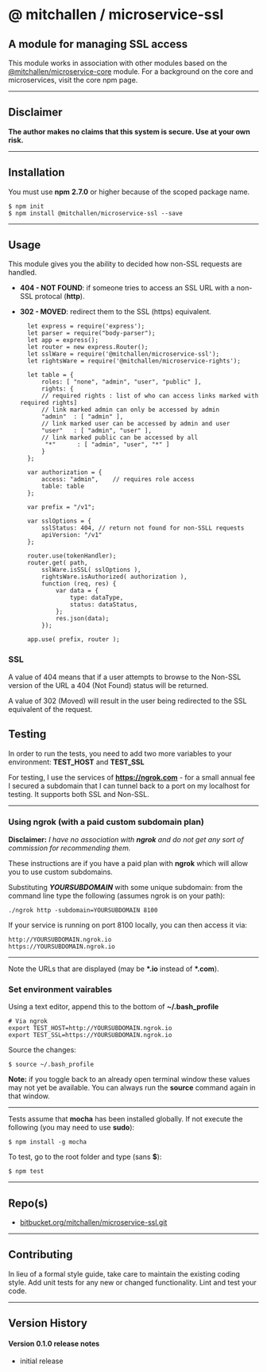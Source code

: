@ mitchallen / microservice-ssl
==================================

A module for managing SSL access
---------------------------------------------------------
This module works in association with other modules based on the [@mitchallen/microservice-core](https://www.npmjs.com/package/@mitchallen/microservice-core) module. For a background on the core and microservices, visit the core npm page.

* * * 

## Disclaimer

__The author makes no claims that this system is secure. Use at your own risk.__

* * *

## Installation

You must use __npm__ __2.7.0__ or higher because of the scoped package name.

    $ npm init
    $ npm install @mitchallen/microservice-ssl --save
  
* * *

## Usage

This module gives you the ability to decided how non-SSL requests are handled.

* __404 - NOT FOUND__: if someone tries to access an SSL URL with a non-SSL protocal (__http__).
* __302 - MOVED__: redirect them to the SSL (https) equivalent. 

        let express = require('express');
        let parser = require("body-parser");
        let app = express();
        let router = new express.Router();
        let sslWare = require('@mitchallen/microservice-ssl');
        let rightsWare = require('@mitchallen/microservice-rights');
        
        let table = {
            roles: [ "none", "admin", "user", "public" ],
            rights: {
            // required rights : list of who can access links marked with required rights]
            // link marked admin can only be accessed by admin
            "admin"  : [ "admin" ], 
            // link marked user can be accessed by admin and user
            "user"   : [ "admin", "user" ], 
            // link marked public can be accessed by all
             "*"      : [ "admin", "user", "*" ]    
            }
        };

      	var authorization = {
            access: "admin",	// requires role access
            table: table
        };

		var prefix = "/v1";

        var sslOptions = {
            sslStatus: 404,	// return not found for non-SSLL requests
            apiVersion: "/v1"	
        };

        router.use(tokenHandler);
        router.get( path,         
            sslWare.isSSL( sslOptions ),
            rightsWare.isAuthorized( authorization ),
            function (req, res) {
                var data = {
                    type: dataType,
                    status: dataStatus,
                };
                res.json(data);
            }); 
            
        app.use( prefix, router );

### SSL
    
A value of 404 means that if a user attempts to browse to the Non-SSL version of the URL a 404 (Not Found) status will be returned.

A value of 302 (Moved) will result in the user being redirected to the SSL equivalent of the request.


## Testing

In order to run the tests, you need to add two more variables to your environment: __TEST_HOST__ and __TEST_SSL__

For testing, I use the services of [__https://ngrok.com__](https://ngrok.com) - for a small annual fee I secured a subdomain
that I can tunnel back to a port on my localhost for testing.  It supports both SSL and Non-SSL.

* * *

### Using ngrok (with a paid custom subdomain plan)

__Disclaimer:__ *I have no association with __ngrok__ and do not get any sort of commission for recommending them.*

These instructions are if you have a paid plan with __ngrok__ which will allow you to use custom subdomains.

Substituting __*YOURSUBDOMAIN*__ with some unique subdomain: from the command line type the following (assumes ngrok is on your path):

    ./ngrok http -subdomain=YOURSUBDOMAIN 8100

If your service is running on port 8100 locally, you can then access it via:

	http://YOURSUBDOMAIN.ngrok.io
	https://YOURSUBDOMAIN.ngrok.io

* * *

Note the URLs that are displayed (may be __*.io__ instead of __*.com__).

### Set environment vairables

Using a text editor, append this to the bottom of __~/.bash_profile__

    # Via ngrok
    export TEST_HOST=http://YOURSUBDOMAIN.ngrok.io
    export TEST_SSL=https://YOURSUBDOMAIN.ngrok.io

Source the changes:

    $ source ~/.bash_profile
    
__Note:__ if you toggle back to an already open terminal window these values may not yet be available. You can always run the __source__ command again in that window.

* * *

Tests assume that __mocha__ has been installed globally.  If not execute the following (you may need to use __sudo__):

    $ npm install -g mocha

To test, go to the root folder and type (sans __$__):

    $ npm test
   
* * *
 
## Repo(s)

* [bitbucket.org/mitchallen/microservice-ssl.git](https://bitbucket.org/mitchallen/microservice-ssl.git)

* * *

## Contributing

In lieu of a formal style guide, take care to maintain the existing coding style.
Add unit tests for any new or changed functionality. Lint and test your code.

* * *

## Version History

#### Version 0.1.0 release notes

* initial release